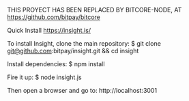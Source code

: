THIS PROYECT HAS BEEN REPLACED BY BITCORE-NODE, AT https://github.com/bitpay/bitcore

Quick Install
https://insight.is/


To install Insight, clone the main repository:
$ git clone git@github.com:bitpay/insight.git && cd insight

Install dependencies:
$ npm install

Fire it up:
$ node insight.js

Then open a browser and go to:
http://localhost:3001
